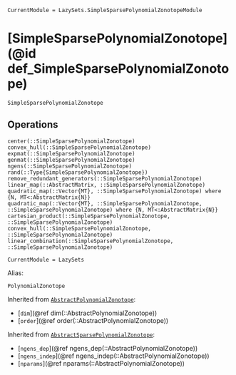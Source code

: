 ```@meta
CurrentModule = LazySets.SimpleSparsePolynomialZonotopeModule
```

# [SimpleSparsePolynomialZonotope](@id def_SimpleSparsePolynomialZonotope)

```@docs
SimpleSparsePolynomialZonotope
```

## Operations

```@docs
center(::SimpleSparsePolynomialZonotope)
convex_hull(::SimpleSparsePolynomialZonotope)
expmat(::SimpleSparsePolynomialZonotope)
genmat(::SimpleSparsePolynomialZonotope)
ngens(::SimpleSparsePolynomialZonotope)
rand(::Type{SimpleSparsePolynomialZonotope})
remove_redundant_generators(::SimpleSparsePolynomialZonotope)
linear_map(::AbstractMatrix, ::SimpleSparsePolynomialZonotope)
quadratic_map(::Vector{MT}, ::SimpleSparsePolynomialZonotope) where {N, MT<:AbstractMatrix{N}}
quadratic_map(::Vector{MT}, ::SimpleSparsePolynomialZonotope, ::SimpleSparsePolynomialZonotope) where {N, MT<:AbstractMatrix{N}}
cartesian_product(::SimpleSparsePolynomialZonotope, ::SimpleSparsePolynomialZonotope)
convex_hull(::SimpleSparsePolynomialZonotope, ::SimpleSparsePolynomialZonotope)
linear_combination(::SimpleSparsePolynomialZonotope, ::SimpleSparsePolynomialZonotope)
```

```@meta
CurrentModule = LazySets
```

Alias:

```@docs
PolynomialZonotope
```

Inherited from [`AbstractPolynomialZonotope`](@ref):
* [`dim`](@ref dim(::AbstractPolynomialZonotope))
* [`order`](@ref order(::AbstractPolynomialZonotope))

Inherited from [`AbstractSparsePolynomialZonotope`](@ref):
* [`ngens_dep`](@ref ngens_dep(::AbstractPolynomialZonotope))
* [`ngens_indep`](@ref ngens_indep(::AbstractPolynomialZonotope))
* [`nparams`](@ref nparams(::AbstractPolynomialZonotope))
